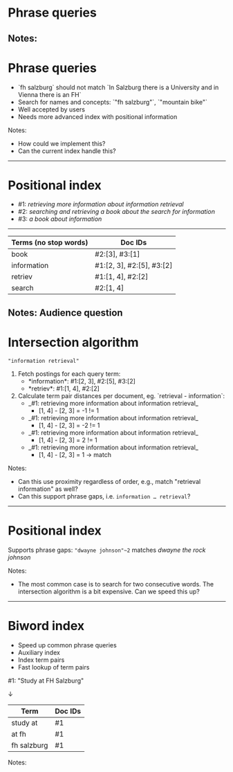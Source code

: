 # Phrase queries

Notes:
---
# Phrase queries

* <!-- .element: class="fragment" --> `fh salzburg` should not match `In Salzburg there is a University and in Vienna there is an FH`
* <!-- .element: class="fragment" --> Search for names and concepts: `"fh salzburg"`, `"mountain bike"`
* <!-- .element: class="fragment" --> Well accepted by users
* <!-- .element: class="fragment" --> Needs more advanced index with positional information

Notes:
* How could we implement this?
* Can the current index handle this?
---
# Positional index

* \#1: _retrieving more information about information retrieval_
* \#2: _searching and retrieving a book about the search for information_
* \#3: _a book about information_

***

| Terms (no stop words) | Doc IDs                                                       |
|-----------------------|---------------------------------------------------------------|
| book                  | #2:[3], #3:[1] <!-- .element: class="fragment" -->            |
| information           | #1:[2, 3], #2:[5], #3:[2] <!-- .element: class="fragment" --> |
| retriev               | #1:[1, 4], #2:[2]         <!-- .element: class="fragment" --> |
| search                | #2:[1, 4]         <!-- .element: class="fragment" -->         |

Notes: Audience question
---
# Intersection algorithm

`"information retrieval"`

1. <!-- .element: class="fragment" data-fragment-index="1" --> Fetch postings for each query term:
    * <!-- .element: class="fragment" data-fragment-index="1" --> *information*: #1:[2, 3], #2:[5], #3:[2]
    * <!-- .element: class="fragment" data-fragment-index="1" --> *retriev*: #1:[1, 4], #2:[2]
2. <!-- .element: class="fragment" data-fragment-index="2" --> Calculate term pair distances per document, eg. `retrieval - information`:
    * <!-- .element: class="fragment" data-fragment-index="3" --> _#1: <span>retrieving</span><!-- .element: class="highlight-fl" --> more <span>information</span><!-- .element: class="highlight-fl" --> about information retrieval_
        * <!-- .element: class="fragment" data-fragment-index="3" --> [<span>1</span><!-- .element: class="highlight-fl" -->, 4] - [<span>2</span><!-- .element: class="highlight-fl" -->, 3] = -1 != 1
    * <!-- .element: class="fragment" data-fragment-index="4" --> _#1: <span>retrieving</span><!-- .element: class="highlight-fl" --> more information about <span>information</span><!-- .element: class="highlight-fl" --> retrieval_
        * <!-- .element: class="fragment" data-fragment-index="4" --> [<span>1</span><!-- .element: class="highlight-fl" -->, 4] - [2, <span>3</span><!-- .element: class="highlight-fl" -->] = -2 != 1
    * <!-- .element: class="fragment" data-fragment-index="5" --> _#1: retrieving more <span>information</span><!-- .element: class="highlight-fl" --> about information <span>retrieval</span><!-- .element: class="highlight-fl" -->_
        * <!-- .element: class="fragment" data-fragment-index="5" --> [1, <span>4</span><!-- .element: class="highlight-fl" -->] - [<span>2</span><!-- .element: class="highlight-fl" -->, 3] = 2 != 1
    * <!-- .element: class="fragment" data-fragment-index="6" --> _#1: retrieving more information about <span>information</span><!-- .element: class="highlight-fl" --> <span>retrieval</span><!-- .element: class="highlight-fl" -->_
        * <!-- .element: class="fragment" data-fragment-index="6" --> [1, <span>4</span><!-- .element: class="highlight-fl" -->] - [2, <span>3</span><!-- .element: class="highlight-fl" -->] = 1 &rarr; match

Notes:
* Can this use proximity regardless of order, e.g., match "retrieval information" as well?
* Can this support phrase gaps, i.e. `information … retrieval`?
---
# Positional index

Supports phrase gaps: `"dwayne johnson"~2` matches *dwayne the rock johnson*

Notes:
* The most common case is to search for two consecutive words. The intersection algorithm is a bit expensive. Can we speed this up?
---
# Biword index

* Speed up common phrase queries
* Auxiliary index
* Index term pairs
* Fast lookup of term pairs

#1: "Study at FH Salzburg"

&darr;


| Term        | Doc IDs |
|-------------|---------|
| study at    | #1      |
| at fh       | #1      |
| fh salzburg | #1      |

Notes:
